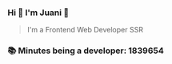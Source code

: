 ### Hi 👋 I&#39;m Juani 🦁

> I&#39;m a Frontend Web Developer SSR

### 📚 Minutes being a developer: 1839654
